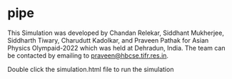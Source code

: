 # pipe

This Simulation was developed by Chandan Relekar,  Siddhant Mukherjee, Siddharth Tiwary, Charudutt Kadolkar, and Praveen Pathak for Asian Physics Olympaid-2022 which was held at Dehradun, India. The team can be contacted by emailing to praveen@hbcse.tifr.res.in.

Double click the simulation.html file to run the simulation
